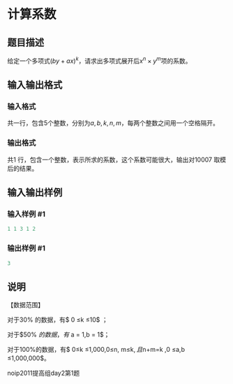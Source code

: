 # 计算系数

## 题目描述

给定一个多项式$(by+ax)^k$，请求出多项式展开后$x^n \times y^m$项的系数。

## 输入输出格式

### 输入格式

共一行，包含$5$个整数，分别为$a ,b ,k ,n ,m$，每两个整数之间用一个空格隔开。

### 输出格式

共1 行，包含一个整数，表示所求的系数，这个系数可能很大，输出对$10007$ 取模后的结果。

## 输入输出样例

### 输入样例 #1

```cpp
1 1 3 1 2

```
### 输出样例 #1

```cpp
3
```


## 说明

【数据范围】

对于$30\%$ 的数据，有$ 0 ≤k ≤10$ ；

对于$50\% $的数据，有$ a = 1,b = 1$；

对于$100\%$的数据，有$ 0≤k ≤1,000,0≤n, m≤k$,且$n+m=k ,0 ≤a,b ≤1,000,000$。

noip2011提高组day2第1题

